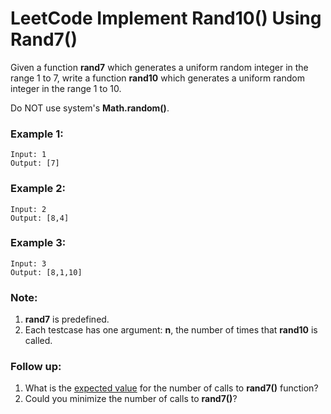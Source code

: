 # LeetCode Implement Rand10() Using Rand7()
Given a function **rand7** which generates a uniform random integer in the range 1 to 7, write a function **rand10** which generates a uniform random integer in the range 1 to 10.

Do NOT use system's **Math.random()**.

 

### Example 1:
```
Input: 1
Output: [7]
```

### Example 2:
```
Input: 2
Output: [8,4]
```

### Example 3:
```
Input: 3
Output: [8,1,10]
```

### Note:

1. **rand7** is predefined.
2. Each testcase has one argument: **n**, the number of times that **rand10** is called.
 

### Follow up:

1. What is the [expected value](https://en.wikipedia.org/wiki/Expected_value) for the number of calls to **rand7()** function?
2. Could you minimize the number of calls to **rand7()**?